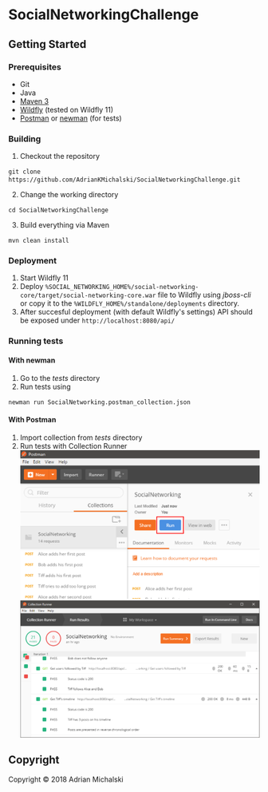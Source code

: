 # SocialNetworkingChallenge

## Getting Started
### Prerequisites
- Git
- Java
- [Maven 3](https://maven.apache.org)
- [Wildfly](http://wildfly.org) (tested on Wildfly 11)
- [Postman](https://www.getpostman.com/) or [newman](https://www.npmjs.com/package/newman) (for tests)

### Building
1. Checkout the repository
```
git clone https://github.com/AdrianKMichalski/SocialNetworkingChallenge.git
```

2. Change the working directory
```
cd SocialNetworkingChallenge
```

3. Build everything via Maven
```
mvn clean install
```

### Deployment
1. Start Wildfly 11
2. Deploy `%SOCIAL_NETWORKING_HOME%/social-networking-core/target/social-networking-core.war` file to Wildfly using *jboss-cli* or copy it to the `%WILDFLY_HOME%/standalone/deployments` directory.
3. After succesful deployment (with default Wildfly's settings) API should be exposed under `http://localhost:8080/api/`

### Running tests
#### With newman
1. Go to the *tests* directory
2. Run tests using
```
newman run SocialNetworking.postman_collection.json
```

#### With Postman
1. Import collection from *tests* directory
2. Run tests with Collection Runner
![](images/postman_run.png)
![](images/postman_results.png)

## Copyright
Copyright &copy; 2018 Adrian Michalski